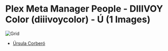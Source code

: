 # Plex Meta Manager People - DIIIVOY Color (diiivoycolor) - Ú (1 Images)
![Grid](grid.jpg)

* [Úrsula Corberó](https://raw.githubusercontent.com/meisnate12/Plex-Meta-Manager-People-diiivoycolor/master/Ú/Images/%C3%9Arsula%20Corber%C3%B3.jpg)